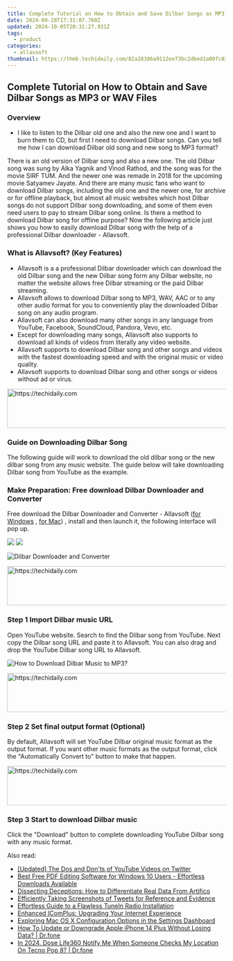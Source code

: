 ```yaml
---
title: Complete Tutorial on How to Obtain and Save Dilbar Songs as MP3 or WAV Files
date: 2024-09-28T17:31:07.760Z
updated: 2024-10-05T20:31:27.931Z
tags:
  - product
categories:
  - allavsoft
thumbnail: https://thmb.techidaily.com/82a28386a9112ee73bc2dbed1a00fc83e61f6f26163c69b1bc0d92f7095e097d.JPG
---
```


## Complete Tutorial on How to Obtain and Save Dilbar Songs as MP3 or WAV Files

### Overview

* I like to listen to the Dilbar old one and also the new one and I want to burn them to CD, but first I need to download Dilbar songs. Can you tell me how I can download Dilbar old song and new song to MP3 format?

There is an old version of Dilbar song and also a new one. The old Dilbar song was sung by Alka Yagnik and Vinod Rathod, and the song was for the movie SIRF TUM. And the newer one was remade in 2018 for the upcoming movie Satyamev Jayate. And there are many music fans who want to download Dilbar songs, including the old one and the newer one, for archive or for offline playback, but almost all music websites which host Dilbar songs do not support Dilbar song downloading, and some of them even need users to pay to stream Dilbar song online. Is there a method to download Dilbar song for offline purpose? Now the following article just shows you how to easily download Dilbar song with the help of a professional Dilbar downloader - Allavsoft.

### What is Allavsoft? (Key Features)

* Allavsoft is a a professional Dilbar downloader which can download the old Dilbar song and the new Dilbar song form any Dilbar website, no matter the website allows free Dilbar streaming or the paid Dilbar streaming.
* Allavsoft allows to download Dilbar song to MP3, WAV, AAC or to any other audio format for you to conveniently play the downloaded Dilbar song on any audio program.
* Allavsoft can also download many other songs in any language from YouTube, Facebook, SoundCloud, Pandora, Vevo, etc.
* Except for downloading many songs, Allavsoft also supports to download all kinds of videos from literally any video website.
* Allavsoft supports to download Dilbar song and other songs and videos with the fastest downloading speed and with the original music or video quality.
* Allavsoft supports to download Dilbar song and other songs or videos without ad or virus.

<!-- affiliate ads begin -->
<a href="https://ephamedtechinc.pxf.io/c/5597632/2137210/26400" target="_top" id="2137210">
  <img src="//a.impactradius-go.com/display-ad/26400-2137210" border="0" alt="https://techidaily.com" width="728" height="90"/>
</a>
<img height="0" width="0" src="https://ephamedtechinc.pxf.io/i/5597632/2137210/26400" style="position:absolute;visibility:hidden;" border="0" />
<!-- affiliate ads end -->

### Guide on Downloading Dilbar Song

The following guide will work to download the old dilbar song or the new dilbar song from any music website. The guide below will take downloading Dilbar song from YouTube as the example.

### Make Preparation: Free download Dilbar Downloader and Converter

Free download the Dilbar Downloader and Converter - Allavsoft ([for Windows](https://tools.techidaily.com/allavsoft/products/) , [for Mac](https://tools.techidaily.com/allavsoft/products/)) , install and then launch it, the following interface will pop up.

[![](https://www.allavsoft.com/how-to/../images/how-to/free-download-win.jpg)](https://tools.techidaily.com/allavsoft/products/) [![](https://www.allavsoft.com/how-to/../images/how-to/free-download-mac.jpg)](https://tools.techidaily.com/allavsoft/products/)

![Dilbar Downloader and Converter](https://www.allavsoft.com/how-to/../images/allavsoft/screen-shot-600.jpg)

<!-- affiliate ads begin -->
<a href="https://ephamedtechinc.pxf.io/c/5597632/2137225/26400" target="_top" id="2137225">
  <img src="//a.impactradius-go.com/display-ad/26400-2137225" border="0" alt="https://techidaily.com" width="728" height="90"/>
</a>
<img height="0" width="0" src="https://ephamedtechinc.pxf.io/i/5597632/2137225/26400" style="position:absolute;visibility:hidden;" border="0" />
<!-- affiliate ads end -->

### Step 1 Import Dilbar music URL

Open YouTube website. Search to find the Dilbar song from YouTube. Next copy the Dilbar song URL and paste it to Allavsoft. You can also drag and drop the YouTube Dilbar song URL to Allavsoft.

![How to Download Dilbar Music to MP3?](https://www.allavsoft.com/how-to/../images/how-to/download-rtmp-video/download-rtmp-video.jpg)

<!-- affiliate ads begin -->
<a href="https://appsumo.8odi.net/c/5597632/2130890/7443" target="_top" id="2130890">
  <img src="//a.impactradius-go.com/display-ad/7443-2130890" border="0" alt="https://techidaily.com" width="728" height="90"/>
</a>
<img height="0" width="0" src="https://appsumo.8odi.net/i/5597632/2130890/7443" style="position:absolute;visibility:hidden;" border="0" />
<!-- affiliate ads end -->

### Step 2 Set final output format (Optional)

By default, Allavsoft will set YouTube Dilbar original music format as the output format. If you want other music formats as the output format, click the "Automatically Convert to" button to make that happen.

<!-- affiliate ads begin -->
<a href="https://aligracehair.sjv.io/c/5597632/1938698/19272" target="_top" id="1938698">
  <img src="//a.impactradius-go.com/display-ad/19272-1938698" border="0" alt="https://techidaily.com" width="728" height="90"/>
</a>
<img height="0" width="0" src="https://aligracehair.sjv.io/i/5597632/1938698/19272" style="position:absolute;visibility:hidden;" border="0" />
<!-- affiliate ads end -->

### Step 3 Start to download Dilbar music

Click the "Download" button to complete downloading YouTube Dilbar song with any music format.

<ins class="adsbygoogle"
     style="display:block"
     data-ad-format="autorelaxed"
     data-ad-client="ca-pub-7571918770474297"
     data-ad-slot="1223367746"></ins>

<ins class="adsbygoogle"
     style="display:block"
     data-ad-client="ca-pub-7571918770474297"
     data-ad-slot="8358498916"
     data-ad-format="auto"
     data-full-width-responsive="true"></ins>

<span class="atpl-alsoreadstyle">Also read:</span>
<div><ul>
<li><a href="https://twitter-videos.techidaily.com/updated-the-dos-and-donts-of-youtube-videos-on-twitter/"><u>[Updated] The Dos and Don'ts of YouTube Videos on Twitter</u></a></li>
<li><a href="https://win-outstanding.techidaily.com/best-free-pdf-editing-software-for-windows-10-users-effortless-downloads-available/"><u>Best Free PDF Editing Software for Windows 10 Users - Effortless Downloads Available</u></a></li>
<li><a href="https://tech-savvy.techidaily.com/dissecting-deceptions-how-to-differentiate-real-data-from-artifico/"><u>Dissecting Deceptions: How to Differentiate Real Data From Artifico</u></a></li>
<li><a href="https://fox-zero.techidaily.com/efficiently-taking-screenshots-of-tweets-for-reference-and-evidence/"><u>Efficiently Taking Screenshots of Tweets for Reference and Evidence</u></a></li>
<li><a href="https://fox-zero.techidaily.com/effortless-guide-to-a-flawless-tunein-radio-installation/"><u>Effortless Guide to a Flawless TuneIn Radio Installation</u></a></li>
<li><a href="https://fox-zero.techidaily.com/enhanced-icomplus-upgrading-your-internet-experience/"><u>Enhanced IComPlus: Upgrading Your Internet Experience</u></a></li>
<li><a href="https://fox-zero.techidaily.com/exploring-mac-os-x-configuration-options-in-the-settings-dashboard/"><u>Exploring Mac OS X Configuration Options in the Settings Dashboard</u></a></li>
<li><a href="https://techidaily.com/how-to-update-or-downgrade-apple-iphone-14-plus-without-losing-data-drfone-by-drfone-ios-system-repair-ios-system-repair/"><u>How To Update or Downgrade Apple iPhone 14 Plus Without Losing Data? | Dr.fone</u></a></li>
<li><a href="https://review-topics.techidaily.com/in-2024-dose-life360-notify-me-when-someone-checks-my-location-on-tecno-pop-8-drfone-by-drfone-virtual-android/"><u>In 2024, Dose Life360 Notify Me When Someone Checks My Location On Tecno Pop 8? | Dr.fone</u></a></li>
</ul></div>

